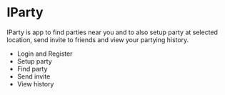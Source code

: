 # IParty

IParty is app to find parties near you and to also setup party at selected location, send invite to friends and view your partying history.
  - Login and Register
  - Setup party
  - Find party
  - Send invite
  - View history
